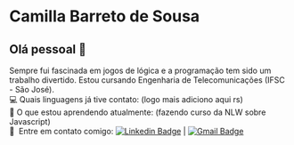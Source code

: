 # Camilla Barreto de Sousa

## Olá pessoal 👋
Sempre fui fascinada em jogos de lógica e a programação tem sido um trabalho divertido.
Estou cursando Engenharia de Telecomunicações (IFSC - São José).
 <br/> :computer: Quais linguagens já tive contato: (logo mais adiciono aqui rs)
 <br/> :blue_book: O que estou aprendendo atualmente: (fazendo curso da NLW sobre Javascript)
 <br/> :email: &nbsp;Entre em contato comigo: [![Linkedin Badge](https://img.shields.io/badge/-CamillaBarreto-blue?style=flat-square&logo=Linkedin&logoColor=white&link=https://www.linkedin.com/in/camilla-barreto-de-sousa-26ab53171/)](https://www.linkedin.com/in/camilla-barreto-de-sousa-26ab53171/ ) 
| 
[![Gmail Badge](https://img.shields.io/badge/-camillabarretodesousa@gmail.com-c14438?style=flat-square&logo=Gmail&logoColor=white&link=mailto:camillabarretodesousa@gmail.com)](mailto:camillabarretodesousa@gmail.com)
